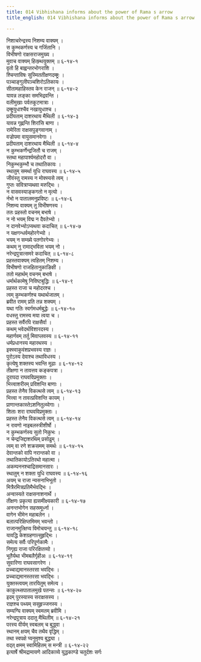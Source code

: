```yaml
---
title: 014 Vibhishana informs about the power of Rama s arrow
title_english: 014 Vibhishana informs about the power of Rama s arrow

---
```

<div class="audioEmbed"  caption="श्रीराम-हरिसीताराममूर्ति-घनपाठिभ्यां वचनम्" src="https://archive.org/download/Ramayana-recitation-Sriram-harisItArAmamUrti-Ghanapaati-v2/Kanda_6/Kanda_6_YK-014-Vibhishana_informs_about_the_power_of_Rama_s_arrow.mp3"></div>

निशाचरेन्द्रस्य निशम्य वाक्यम् ।  
स कुम्भकर्णस्य च गर्जितानि ।  
विभीषणो राक्षसराजमुख्य ।  
मुवाच वाक्यम् हितम्र्थयुक्तम् ॥ ६-१४-१  
वृतो हि बाह्वन्तरभोगराशि ।  
श्चिन्ताविषः सुस्मिततीक्षणदम्ष्ट्रः ।  
पञ्चाङ्गुलीपञ्चशिरोऽतिकायः ।  
सीतामहाहिस्तव केन राजन् ॥ ६-१४-२  
यावन्न लङ्का समभिद्रवन्ति ।  
वलीमुखाः पर्वतकूटमात्राः ।  
दम्ष्ट्रयुधाश्चैव नखायुधाश्च ।  
प्रदीयताम् दाशरथाय मैथिली ॥ ६-१४-३  
यावन्न गृह्णन्ति शिरांसि बाणा ।  
रामेरिता राक्षसपुङ्गवानाम् ।  
वज्रोपमा वायुसमानवेगाः ।  
प्रदीयताम् दाशरथाय मैथिली ॥ ६-१४-४  
न कुम्भकर्णेन्द्रजितौ च राजम् ।  
स्तथा महापार्श्वमहोदरौ वा ।  
निकुम्भकुम्भौ च तथातिकायः ।  
स्थातुम् समर्था युधि राघवस्य ॥ ६-१४-५  
जीवंस्तु रामस्य न मोक्स्यसे त्वम् ।  
गुप्तः सवित्राप्यथवा मरुद्भिः ।  
न वासवस्याङ्कगतो न मृत्यो ।  
र्नभो न पातालमनुप्रविष्टः ॥ ६-१४-६  
निशम्य वाक्यम् तु विभीषणस्य ।  
ततः प्रहस्तो वचनम् बभाषे ।  
न नो भयम् विद्म न दैवतेभ्यो ।  
न दानवेभ्योऽप्यथवा कदाचित् ॥ ६-१४-७  
न यक्षगन्धर्वमहोरगेभ्यो ।  
भयम् न सम्ख्ये पतगोरगेभ्यः ।  
कथम् नु रामाद्भविता भयम् नो ।  
नरेन्द्रपुत्रात्समरे कदाचित् ॥ ६-१४-८  
प्रहस्तवाक्यम् त्वहितम् निशम्य ।  
विभीषणो राजहितानुकाङिक्षी ।  
ततो महार्थम् वचनम् बभाषे ।  
धर्मार्थकामेषु निविष्टबुद्धिः ॥ ६-१४-९  
प्रहस्त राजा च महोदरश्च ।  
त्वम् कुम्भकर्णश्च यथार्थजातम् ।  
ब्रवीत रामम् प्रति तन्न शक्यम् ।  
यथा गतिः स्वर्गमधर्मबुद्धेः ॥ ६-१४-१०  
वधस्तु रामस्य मया त्वया च ।  
प्रहस्त सर्वैरपि राक्षसैर्वा ।  
कथम् भवेदर्थविशारदस्य ।  
महार्णवम् तर्तु मिवाप्लवस्य ॥ ६-१४-११  
धर्मप्रधानस्य महारथस्य ।  
इक्स्वाकुवंशप्रभवस्य राज्ञः ।  
पुरोऽस्य देवाश्च तथाविधस्य ।  
कृत्येषु शक्तस्य भवन्ति मूढाः ॥ ६-१४-१२  
तीक्षणा न तावत्तव कङ्कपत्रा ।  
दुरापदा राघवविप्रमुक्ताः ।  
भित्त्वाशरीरम् प्रविशन्ति बाणाः ।  
प्रहस्त तेनैव विकत्थसे त्वम् ॥ ६-१४-१३  
भित्त्वा न तावत्प्रविशन्ति कायम् ।  
प्राणान्तकास्तेऽशनितुल्य्वेगाः ।  
शिताः शरा राघवविप्रमुक्ताः ।  
प्रहस्त तेनैव विकत्थसे त्वम् ॥ ६-१४-१४  
न रावणो नाइबलस्त्रीशीर्षो ।  
न कुम्भकर्णस्य सुतो निकुभः ।  
न चेन्द्रजिद्दाशरथिम् प्रसोढुम् ।  
त्वम् वा रणे शक्रसमम् समर्थः ॥ ६-१४-१५  
देवान्तको वापि नरान्तको वा ।  
तथातिकायोऽतिरथो महात्मा ।  
अकम्पननश्चाद्रिसमानसारः ।  
स्थातुम् न शक्ता युधि राघवस्य ॥ ६-१४-१६  
अयम् च राजा न्यसनाभिभूतो ।  
मित्रैरमित्रप्रतिमैर्भवद्भिः ।  
अन्वास्यते राक्षसनाशनार्थे ।  
तीक्षणः प्रकृत्या ह्यसमीक्ष्यकारी ॥ ६-१४-१७  
अनन्तभोगेन सहस्रमूर्ध्ना ।  
वागेन भीमेन महाबलेन ।  
बलात्परिक्षिप्तमिमम् भवन्तो ।  
राजानमुत्क्षिप्य विमोचयन्तु ॥ ६-१४-१८  
यावद्धि केशग्रहणात्सुहृद्भिः ।  
समेत्य सर्वैः परिपूर्णकामैः ।  
निगृह्य राजा परिरक्षितव्यो ।  
भूतैर्यथा भीमबलैर्गृहीअः ॥ ६-१४-१९  
सुवारिणा राघवसागरेण ।  
प्रच्चाद्यमानस्तरसा भवद्भिः ।  
प्रच्चाद्यमानस्तरसा भवद्भिः ।  
युक्तस्त्वयम् तारयितुम् समेत्य ।  
काकुत्थ्सपातालमुखे पतन्सः ॥ ६-१४-२०  
इदम् पुरस्यास्य सराक्षसस्य ।  
राज्ञश्च पथ्यम् ससुहृज्जनस्य ।  
सम्यग्घि वाक्यम् स्वमतम् ब्रवीमि ।  
नरेन्द्रपुत्राय ददातु मैथिलीम् ॥ ६-१४-२१  
परस्य वीर्यम् स्वबलम् च बुद्ध्वा ।  
स्थानम् क्षयम् चैव तथैव वृद्धिम् ।  
तथा स्वपक्षे प्यनुमृश्य बुद्ध्या ।  
वद्त् क्षमम् स्वामिहितम् स मन्त्री ॥ ६-१४-२२  
इत्यार्षे श्रीमद्रामायणे आदिकाव्ये युद्धकाण्डे चतुर्दशः सर्गः